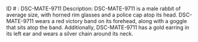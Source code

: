 ID # : DSC-MATE-9711
Description: DSC-MATE-9711 is a male rabbit of average size, with horned rim glasses and a police cap atop its head. DSC-MATE-9711 wears a red victory band on its forehead, along with a goggle that sits atop the band. Additionally, DSC-MATE-9711 has a gold earring in its left ear and wears a silver chain around its neck.
